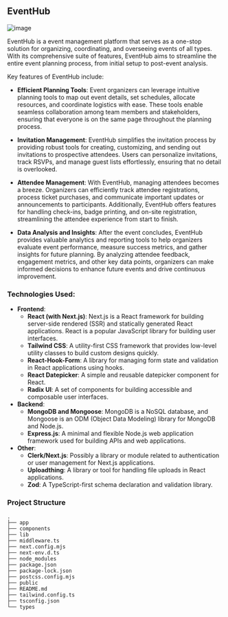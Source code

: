 ## EventHub 

![image](https://github.com/gurjeetsinghvirdee/event-hub/assets/73753957/6f049823-272d-46da-9ea3-c711e54e9204)

EventHub is a event management platform that serves as a one-stop solution for organizing, coordinating, and overseeing events of all types. With its comprehensive suite of features, EventHub aims to streamline the entire event planning process, from initial setup to post-event analysis. 

Key features of EventHub include:

- **Efficient Planning Tools**: Event organizers can leverage intuitive planning tools to map out event details, set schedules, allocate resources, and coordinate logistics with ease. These tools enable seamless collaboration among team members and stakeholders, ensuring that everyone is on the same page throughout the planning process.

- **Invitation Management**: EventHub simplifies the invitation process by providing robust tools for creating, customizing, and sending out invitations to prospective attendees. Users can personalize invitations, track RSVPs, and manage guest lists effortlessly, ensuring that no detail is overlooked.

- **Attendee Management**: With EventHub, managing attendees becomes a breeze. Organizers can efficiently track attendee registrations, process ticket purchases, and communicate important updates or announcements to participants. Additionally, EventHub offers features for handling check-ins, badge printing, and on-site registration, streamlining the attendee experience from start to finish.

- **Data Analysis and Insights**: After the event concludes, EventHub provides valuable analytics and reporting tools to help organizers evaluate event performance, measure success metrics, and gather insights for future planning. By analyzing attendee feedback, engagement metrics, and other key data points, organizers can make informed decisions to enhance future events and drive continuous improvement.

### Technologies Used:
   - **Frontend**: 
     - **React (with Next.js)**: Next.js is a React framework for building server-side rendered (SSR) and statically generated React applications. React is a popular JavaScript library for building user interfaces.
     - **Tailwind CSS**: A utility-first CSS framework that provides low-level utility classes to build custom designs quickly.
     - **React-Hook-Form**: A library for managing form state and validation in React applications using hooks.
     - **React Datepicker**: A simple and reusable datepicker component for React.
     - **Radix UI**: A set of components for building accessible and composable user interfaces.
   - **Backend**:
     - **MongoDB and Mongoose**: MongoDB is a NoSQL database, and Mongoose is an ODM (Object Data Modeling) library for MongoDB and Node.js.
     - **Express.js**: A minimal and flexible Node.js web application framework used for building APIs and web applications.
   - **Other**:
     - **Clerk/Next.js**: Possibly a library or module related to authentication or user management for Next.js applications.
     - **Uploadthing**: A library or tool for handling file uploads in React applications.
     - **Zod**: A TypeScript-first schema declaration and validation library.

### Project Structure

```
.
├── app
├── components
├── lib
├── middleware.ts
├── next.config.mjs
├── next-env.d.ts
├── node_modules
├── package.json
├── package-lock.json
├── postcss.config.mjs
├── public
├── README.md
├── tailwind.config.ts
├── tsconfig.json
└── types

```
